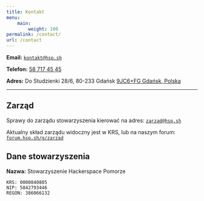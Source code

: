 ```yaml
---
title: Kontakt
menu:
    main:
        weight: 100
permalink: /contact/
url: /contact
---
```


**Email:** [`kontakt@hsp.sh`](mailto:kontakt@hsp.sh)

**Telefon:** [58 717 45 45](tel:587174545)

**Adres:** Do Studzienki 28/6, 80-233 Gdańsk  [9JC6+FG Gdańsk, Polska](https://plus.codes/9F6W9JC6+FG)

---

## Zarząd

Sprawy do zarządu stowarzyszenia kierować na adres:
[`zarzad@hsp.sh`](mailto:zarzad@hsp.sh)

Aktualny skład zarządu widoczny jest w KRS, lub na naszym forum: [`forum.hsp.sh/g/zarzad`](https://forum.hsp.sh/g/zarzad)


## Dane stowarzyszenia

**Nazwa:** Stowarzyszenie Hackerspace Pomorze
```
KRS: 0000840805
NIP: 5842793446
REGON: 386066132
```
